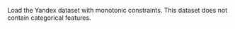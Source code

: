 
Load the Yandex dataset with monotonic constraints. This dataset does not contain categorical features.
